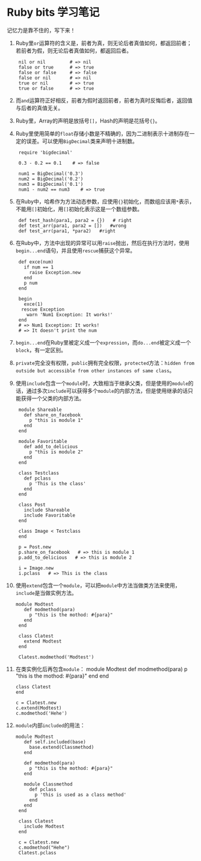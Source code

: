 # Ruby bits 学习笔记  

记忆力是靠不住的，写下来！

1. Ruby里```or```运算符的含义是，前者为真，则无论后者真值如何，都返回前者；若前者为假，则无论后者真值如何，都返回后者。  
        
        nil or nil         # => nil
        false or true      # => true
        false or false     # => false
        false or nil       # => nil
        true or nil        # => true
        true or false      # => true

2. 而```and```运算符正好相反，前者为假时返回前者，前者为真时反悔后者，返回值与后者的真值无关。

3. Ruby里，Array的声明是放括号```[]```，Hash的声明是花括号```{}```。  

4. Ruby里使用简单的```float```存储小数是不精确的，因为二进制表示十进制存在一定的误差。可以使用```BigDecimal```类来声明十进制数。

        require 'bigdecimal'
       
        0.3 - 0.2 == 0.1    # => false
       
        num1 = BigDecimal('0.3')
        num2 = BigDecimal('0.2')
        num3 = BigDecimal('0.1')
        num1 - num2 == num3    # => true
      
5. 在Ruby中，哈希作为方法动态参数，应使用```{}```初始化，而数组应该用```*```表示，不能用```[]```初始化，用```[]```初始化表示这是一个数组参数。

        def test_hash(para1, para2 = {})   # right
        def test_arr(para1, para2 = [])   #wrong
        def test_arr(para1, *para2)   #right
       
6. 在Ruby中，方法中出现的异常可以用```raise```抛出，然后在执行方法时，使用```begin...end```语句，并且使用```rescue```捕获这个异常。

        def exce(num)
          if num == 1
            raise Exception.new
          end
          p num
        end

        begin 
          exce(1)
         rescue Exception
           warn 'Num1 Exception: It works!'
        end
        # => Num1 Exception: It works!
        # => It doesn't print the num
       
7. ```begin...end```在Ruby里被定义成一个```expression```，而```do...end```被定义成一个```block```，有一定区别。

8. ```private```完全没有权限，```public```拥有完全权限，```protected```方法：```hidden from outside but accessible from other instances of same class```。

9. 使用```include```包含一个```module```时，大致相当于继承父类，但是使用的```module```的话，通过多次```include```可以获得多个```module```的内部方法，但是使用继承的话只能获得一个父类的内部方法。

        module Shareable
          def share_on_facebook
            p "this is module 1"
          end
        end
 
        module Favoritable
          def add_to_delicious
            p "this is module 2"
          end
        end

        class Testclass
          def pclass
            p 'This is the class'
          end
        end
       
        class Post
          include Shareable
          include Favoritable
        end
        
        class Image < Testclass        
        end

        p = Post.new
        p.share_on_facebook   # => this is module 1
        p.add_to_delicious   # => this is module 2
       
        i = Image.new
        i.pclass   # => This is the class
       
10. 使用```extend```包含一个```module```，可以把```module```中方法当做类方法来使用，```include```是当做实例方法。  

        module Modtest
           def modmethod(para)
             p "this is the mothod: #{para}"
           end
         end

         class Clatest
           extend Modtest
         end

         Clatest.modmethod('Modtest')
         
11. 在类实例化后再包含```module```：
        module Modtest
          def modmethod(para)
            p "this is the mothod: #{para}"
          end
        end

        class Clatest
        end

        c = Clatest.new
        c.extend(Modtest)
        c.modmethod('Hehe')

12. ```module```内部```included```的用法：

        module Modtest
           def self.included(base)
             base.extend(Classmethod)
           end

           def modmethod(para)
             p "this is the mothod: #{para}"
           end

           module Classmethod
             def pclass
               p 'this is used as a class method'
             end
           end
         end 

         class Clatest
           include Modtest
         end

         c = Clatest.new
         c.modmethod("Hehe")
         Clatest.pclass
